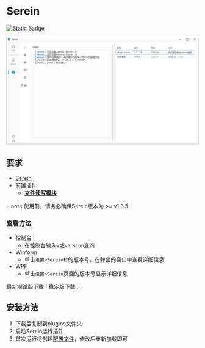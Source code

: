 # Serein

[![Static Badge](https://img.shields.io/badge/iPanel--Serein-+?style=for-the-badge&logo=github&label=GitHub&labelColor=495867&color=495867)](https://github.com/iPanelDev/iPanel-Serein)

![iPanel-Serein.js](Serein.png)

## 要求

- [Serein](https://serein.cc)
- 前置插件
  - [**文件读写模块**](https://market.serein.cc/resources/stdio)

:::note
使用前，请务必确保Serein版本为 >= v1.3.5

### 查看方法

- 控制台
  - 在控制台输入`v`或`version`查询
- Winform
  - 单击`设置>Serein栏`的版本号，在弹出的窗口中查看详细信息
- WPF
  - 单击`设置>Serein`页面的版本号显示详细信息

[最新测试版下载](https://github.com/Zaitonn/Serein/actions/workflows/Build.yml) | [稳定版下载](https://github.com/Zaitonn/Serein/releases/latest)
:::

## 安装方法

1. 下载后复制到plugins文件夹
2. 启动Serein运行插件
3. 首次运行将创建[配置文件](config)，修改后重新加载即可
